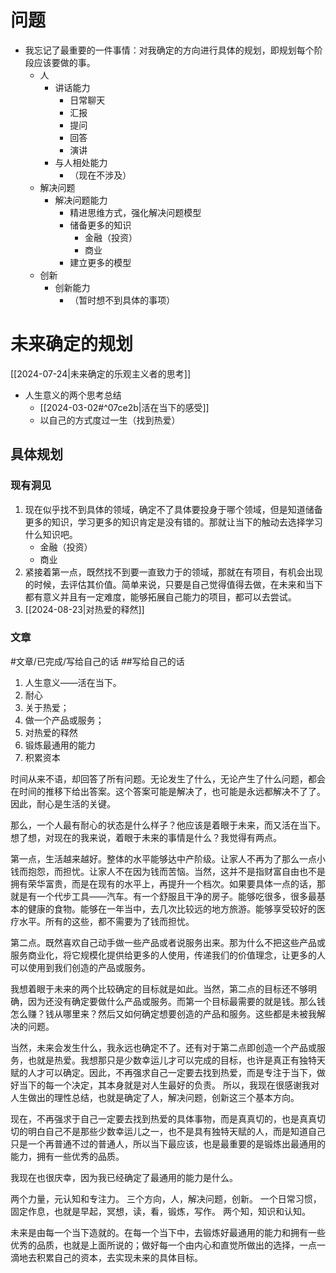 # 问题

 - 我忘记了最重要的一件事情：对我确定的方向进行具体的规划，即规划每个阶段应该要做的事。
	- 人
		-  讲话能力
			- 日常聊天
			- 汇报
			- 提问
			- 回答
			- 演讲
		- 与人相处能力
			- （现在不涉及）
	- 解决问题
		- 解决问题能力
			- 精进思维方式，强化解决问题模型
			- 储备更多的知识
				- 金融（投资）
				- 商业
			- 建立更多的模型
	- 创新 
		- 创新能力
			- （暂时想不到具体的事项）

# 未来确定的规划

[[2024-07-24|未来确定的乐观主义者的思考]] 
- 人生意义的两个思考总结
	- [[2024-03-02#^07ce2b|活在当下的感受]] 
	-  以自己的方式度过一生（找到热爱）

## 具体规划

### 现有洞见

1. 现在似乎找不到具体的领域，确定不了具体要投身于哪个领域，但是知道储备更多的知识，学习更多的知识肯定是没有错的。那就让当下的触动去选择学习什么知识吧。
	- 金融（投资）
	- 商业
2. 紧接着第一点，既然找不到要一直致力于的领域，那就在有项目，有机会出现的时候，去评估其价值。简单来说，只要是自己觉得值得去做，在未来和当下都有意义并且有一定难度，能够拓展自己能力的项目，都可以去尝试。
3. [[2024-08-23|对热爱的释然]] 

### 文章
#文章/已完成/写给自己的话
##写给自己的话

1. 人生意义——活在当下。
2. 耐心
3. 关于热爱；
4. 做一个产品或服务；
5. 对热爱的释然
6. 锻炼最通用的能力
7. 积累资本

时间从来不语，却回答了所有问题。无论发生了什么，无论产生了什么问题，都会在时间的推移下给出答案。这个答案可能是解决了，也可能是永远都解决不了了。因此，耐心是生活的关键。

那么，一个人最有耐心的状态是什么样子？他应该是着眼于未来，而又活在当下。想了想，对现在的我来说，着眼于未来的事情是什么？我觉得有两点。

第一点，生活越来越好。整体的水平能够达中产阶级。让家人不再为了那么一点小钱而抱怨，而担忧。让家人不在因为钱而苦恼。当然，这并不是指财富自由也不是拥有荣华富贵，而是在现有的水平上，再提升一个档次。如果要具体一点的话，那就是有一个代步工具——汽车。有一个舒服且干净的房子。能够吃很多，很多最基本的健康的食物。能够在一年当中，去几次比较远的地方旅游。能够享受较好的医疗水平。所有的这些，都不需要为了钱而担忧。

第二点。既然喜欢自己动手做一些产品或者说服务出来。那为什么不把这些产品或服务商业化，将它规模化提供给更多的人使用，传递我们的价值理念，让更多的人可以使用到我们创造的产品或服务。

我想着眼于未来的两个比较确定的目标就是如此。当然，第二点的目标还不够明确，因为还没有确定要做什么产品或服务。而第一个目标最需要的就是钱。那么钱怎么赚？钱从哪里来？然后又如何确定想要创造的产品和服务。这些都是未被我解决的问题。

当然，未来会发生什么，我永远也确定不了。还有对于第二点即创造一个产品或服务，也就是热爱。我想那只是少数幸运儿才可以完成的目标，也许是真正有独特天赋的人才可以确定。因此，不再强求自己一定要去找到热爱，而是专注于当下，做好当下的每一个决定，其本身就是对人生最好的负责。
所以，我现在很感谢我对人生做出的理性总结，也就是确定了人，解决问题，创新这三个基本方向。

现在，不再强求于自己一定要去找到热爱的具体事物，而是真真切的，也是真真切切的明白自己不是那些少数幸运儿之一，也不是具有独特天赋的人，而是知道自己只是一个再普通不过的普通人，所以当下最应该，也是最重要的是锻炼出最通用的能力，拥有一些优秀的品质。

我现在也很庆幸，因为我已经确定了最通用的能力是什么。

两个力量，元认知和专注力。
三个方向，人，解决问题，创新。
一个日常习惯，固定作息，也就是早起，冥想，读，看，锻炼，写作。
两个知，知识和认知。

未来是由每一个当下造就的。在每一个当下中，去锻炼好最通用的能力和拥有一些优秀的品质，也就是上面所说的；做好每一个由内心和直觉所做出的选择，一点一滴地去积累自己的资本，去实现未来的具体目标。


